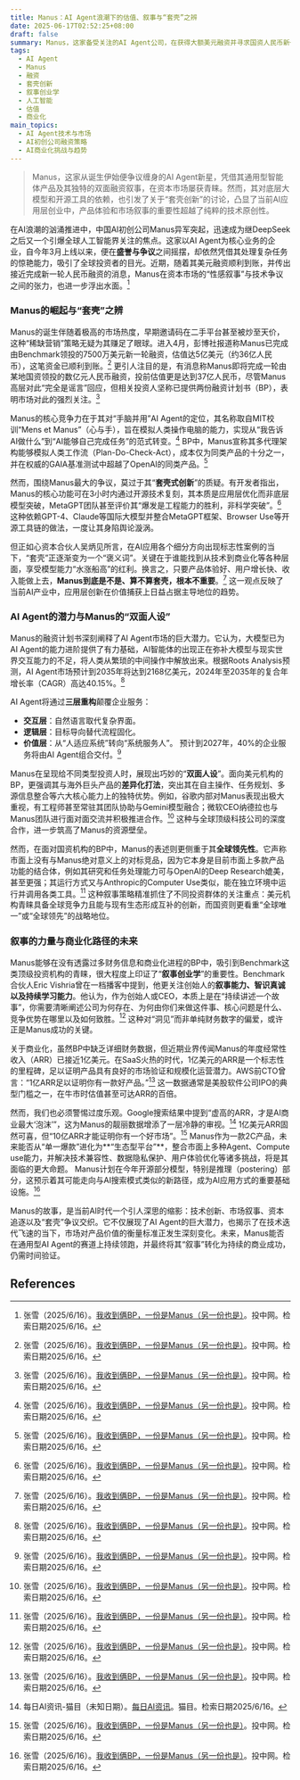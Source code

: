 ```yaml
---
title: Manus：AI Agent浪潮下的估值、叙事与“套壳”之辨
date: 2025-06-17T02:52:25+08:00
draft: false
summary: Manus，这家备受关注的AI Agent公司，在获得大额美元融资并寻求国资人民币新一轮注资的同时，也面临着“套壳创新”的争议。文章分析了Manus如何通过其通用型Agent定位和针对不同市场的融资叙事来吸引资本，并探讨了在AI应用层创业中，产品体验和市场叙事的重要性如何超越纯粹的技术原创性，同时对当前AI商业模式中“虚高ARR”的潜在泡沫进行了审慎思考。
tags: 
  - AI Agent
  - Manus
  - 融资
  - 套壳创新
  - 叙事创业学
  - 人工智能
  - 估值
  - 商业化
main_topics: 
  - AI Agent技术与市场
  - AI初创公司融资策略
  - AI商业化挑战与趋势
---
```


> Manus，这家从诞生伊始便争议缠身的AI Agent新星，凭借其通用型智能体产品及其独特的双面融资叙事，在资本市场屡获青睐。然而，其对底层大模型和开源工具的依赖，也引发了关于“套壳创新”的讨论，凸显了当前AI应用层创业中，产品体验和市场叙事的重要性超越了纯粹的技术原创性。

在AI浪潮的汹涌推进中，中国AI初创公司Manus异军突起，迅速成为继DeepSeek之后又一个引爆全球人工智能界关注的焦点。这家以AI Agent为核心业务的企业，自今年3月上线以来，便在**盛誉与争议**之间摇摆，却依然凭借其处理复杂任务的惊艳能力，吸引了全球投资者的目光。近期，随着其美元融资顺利到账，并传出接近完成新一轮人民币融资的消息，Manus在资本市场的“性感叙事”与技术争议之间的张力，也进一步浮出水面。[^3]

### Manus的崛起与“套壳”之辨

Manus的诞生伴随着极高的市场热度，早期邀请码在二手平台甚至被炒至天价，这种“稀缺营销”策略无疑为其赚足了眼球。进入4月，彭博社报道称Manus已完成由Benchmark领投的7500万美元新一轮融资，估值达5亿美元（约36亿人民币），这笔资金已顺利到账。[^3] 更引人注目的是，有消息称Manus即将完成一轮由某地国资领投的数亿元人民币融资，投前估值更是达到37亿人民币，尽管Manus高层对此“完全是谣言”回应，但相关投资人坚称已提供两份融资计划书（BP），表明市场对此的强烈关注。[^3]

Manus的核心竞争力在于其对“手脑并用”AI Agent的定位，其名称取自MIT校训“Mens et Manus”（心与手），旨在模拟人类操作电脑的能力，实现从“我告诉AI做什么”到“AI能够自己完成任务”的范式转变。[^3] BP中，Manus宣称其多代理架构能够模拟人类工作流（Plan-Do-Check-Act），成本仅为同类产品的十分之一，并在权威的GAIA基准测试中超越了OpenAI的同类产品。[^3]

然而，围绕Manus最大的争议，莫过于其“**套壳式创新**”的质疑。有开发者指出，Manus的核心功能可在3小时内通过开源技术复刻，其本质是应用层优化而非底层模型突破，MetaGPT团队甚至评价其“爆发是工程能力的胜利，非科学突破”。[^3] 这种依赖GPT-4、Claude等国际大模型并整合MetaGPT框架、Browser Use等开源工具链的做法，一度让其身陷舆论漩涡。

但正如心资本合伙人吴炳见所言，在AI应用各个细分方向出现标志性案例的当下，“套壳”正逐渐变为一个“褒义词”。关键在于谁能找到从技术到商业化等各种层面，享受模型能力“水涨船高”的红利。换言之，只要产品体验好、用户增长快、收入能做上去，**Manus到底是不是、算不算套壳，根本不重要**。[^3] 这一观点反映了当前AI产业中，应用层创新在价值捕获上日益占据主导地位的趋势。

### AI Agent的潜力与Manus的“双面人设”

Manus的融资计划书深刻阐释了AI Agent市场的巨大潜力。它认为，大模型已为AI Agent的能力进阶提供了有力基础，AI智能体的出现正在弥补大模型与现实世界交互能力的不足，将人类从繁琐的中间操作中解放出来。根据Roots Analysis预测，AI Agent市场预计到2035年将达到2168亿美元，2024年至2035年的复合年增长率（CAGR）高达40.15%。[^3]

AI Agent将通过**三层重构**颠覆企业服务：
*   **交互层**：自然语言取代复杂界面。
*   **逻辑层**：目标导向替代流程固化。
*   **价值层**：从“人适应系统”转向“系统服务人”。
预计到2027年，40%的企业服务将由AI Agent组合交付。[^3]

Manus在呈现给不同类型投资人时，展现出巧妙的“**双面人设**”。面向美元机构的BP，更强调其与海外巨头产品的**差异化打法**，突出其在自主操作、任务规划、多源信息整合等六大核心能力上的独特优势。例如，谷歌内部对Manus表现出极大重视，有工程师甚至常驻其团队协助与Gemini模型融合；微软CEO纳德拉也与Manus团队进行面对面交流并积极推进合作。[^3] 这种与全球顶级科技公司的深度合作，进一步筑高了Manus的资源壁垒。

然而，在面对国资机构的BP中，Manus的表述则更侧重于其**全球领先性**。它声称市面上没有与Manus绝对意义上的对标竞品，因为它本身是目前市面上多款产品功能的结合体，例如其研究和任务处理能力可与OpenAI的Deep Research媲美，甚至更强；其运行方式又与Anthropic的Computer Use类似，能在独立环境中运行并调用各类工具。[^3] 这种叙事策略精准抓住了不同投资群体的关注重点：美元机构青睐具备全球竞争力且能与现有生态形成互补的创新，而国资则更看重“全球唯一”或“全球领先”的战略地位。

### 叙事的力量与商业化路径的未来

Manus能够在没有透露过多财务信息和商业化进程的BP中，吸引到Benchmark这类顶级投资机构的青睐，很大程度上印证了“**叙事创业学**”的重要性。Benchmark合伙人Eric Vishria曾在一档播客中提到，他更关注创始人的**叙事能力、智识真诚以及持续学习能力**。他认为，作为创始人或CEO，本质上是在“持续讲述一个故事”，你需要清晰阐述公司为何存在、为何由你们来做这件事、核心问题是什么、竞争优势在哪里以及如何致胜。[^3] 这种对“洞见”而非单纯财务数字的偏爱，或许正是Manus成功的关键。

关于商业化，虽然BP中缺乏详细财务数据，但近期业界传闻Manus的年度经常性收入（ARR）已接近1亿美元。在SaaS火热的时代，1亿美元的ARR是一个标志性的里程碑，足以证明产品具有良好的市场验证和规模化运营潜力。AWS前CTO曾言：“1亿ARR足以证明你有一款好产品。”[^3] 这一数据通常是美股软件公司IPO的典型门槛之一，在牛市时估值甚至可达ARR的百倍。

然而，我们也必须警惕过度乐观。Google搜索结果中提到“虚高的ARR，才是AI商业最大‘泡沫’”，这为Manus的靓丽数据增添了一层冷静的审视。[^4] 1亿美元ARR固然可喜，但“10亿ARR才能证明你有一个好市场”。[^3] Manus作为一款2C产品，未来能否从“单一爆款”进化为**“生态型平台”**，整合市面上多种Agent、Compute use能力，并解决技术兼容性、数据隐私保护、用户体验优化等诸多挑战，将是其面临的更大命题。 Manus计划在今年开源部分模型，特别是推理（postering）部分，这预示着其可能走向与AI搜索模式类似的新路径，成为AI应用方式的重要基础设施。[^3]

Manus的故事，是当前AI时代一个引人深思的缩影：技术创新、市场叙事、资本追逐以及“套壳”争议交织。它不仅展现了AI Agent的巨大潜力，也揭示了在技术迭代飞速的当下，市场对产品价值的衡量标准正发生深刻变化。未来，Manus能否在通用型AI Agent的赛道上持续领跑，并最终将其“叙事”转化为持续的商业成功，仍需时间验证。

## References
[^1]: 36氪的朋友们（2025/6/16）。[我收到俩BP，一份是Manus（另一份也是）](https://m.36kr.com/user/375349)。36氪。检索日期2025/6/16。
[^2]: 投中网（2025/6/16）。[我收到俩BP，一份是Manus（另一份也是）](https://m.36kr.com/p/3338994244514307)。36氪。检索日期2025/6/16。
[^3]: 张雪（2025/6/16）。[我收到俩BP，一份是Manus（另一份也是）](https://mp.weixin.qq.com/s/aN82NAIUJ9fY1tl0GsP9tg)。投中网。检索日期2025/6/16。
[^4]: 每日AI资讯-猫目（未知日期）。[每日AI资讯](https://maomu.com/news)。猫目。检索日期2025/6/16。
